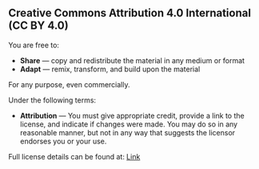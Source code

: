 ## Creative Commons Attribution 4.0 International (CC BY 4.0)

You are free to:
- **Share** — copy and redistribute the material in any medium or format
- **Adapt** — remix, transform, and build upon the material

For any purpose, even commercially.

Under the following terms:
- **Attribution** — You must give appropriate credit, provide a link to the license, and indicate if changes were made. You may do so in any reasonable manner, but not in any way that suggests the licensor endorses you or your use.

Full license details can be found at: [Link](https://creativecommons.org/licenses/by/4.0/)
